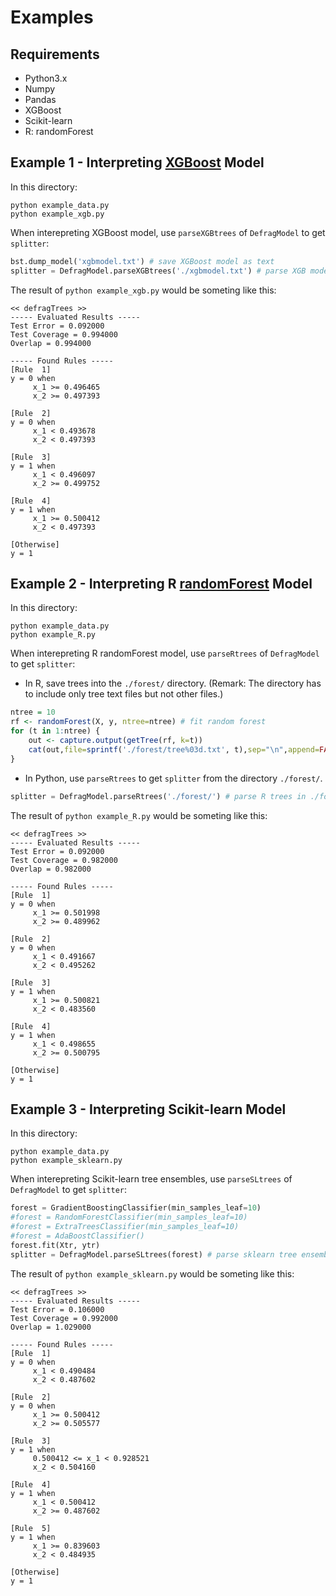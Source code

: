 # Examples

## Requirements

* Python3.x
* Numpy
* Pandas
* XGBoost
* Scikit-learn
* R: randomForest

## Example 1 - Interpreting [XGBoost](http://xgboost.readthedocs.io/en/latest/python/python_intro.html) Model

In this directory:

```
python example_data.py
python example_xgb.py
```

When interepreting XGBoost model, use ``parseXGBtrees`` of ``DefragModel`` to get ``splitter``:

```python
bst.dump_model('xgbmodel.txt') # save XGBoost model as text
splitter = DefragModel.parseXGBtrees('./xgbmodel.txt') # parse XGB model into the array of (feature index, threshold)
```
The result of ``python example_xgb.py`` would be someting like this:

```
<< defragTrees >>
----- Evaluated Results -----
Test Error = 0.092000
Test Coverage = 0.994000
Overlap = 0.994000

----- Found Rules -----
[Rule  1]
y = 0 when
	 x_1 >= 0.496465
	 x_2 >= 0.497393

[Rule  2]
y = 0 when
	 x_1 < 0.493678
	 x_2 < 0.497393

[Rule  3]
y = 1 when
	 x_1 < 0.496097
	 x_2 >= 0.499752

[Rule  4]
y = 1 when
	 x_1 >= 0.500412
	 x_2 < 0.497393

[Otherwise]
y = 1
```

## Example 2 - Interpreting R [randomForest](https://cran.r-project.org/web/packages/randomForest/randomForest.pdf) Model

In this directory:

```
python example_data.py
python example_R.py
```

When interepreting R randomForest model, use ``parseRtrees`` of ``DefragModel`` to get ``splitter``:

* In R, save trees into the ``./forest/`` directory. (Remark: The directory has to include only tree text files but not other files.)

```R
ntree = 10
rf <- randomForest(X, y, ntree=ntree) # fit random forest
for (t in 1:ntree) {
    out <- capture.output(getTree(rf, k=t))
    cat(out,file=sprintf('./forest/tree%03d.txt', t),sep="\n",append=FALSE) # save tree
}
```

* In Python, use ``parseRtrees`` to get ``splitter`` from the directory ``./forest/``.

```python
splitter = DefragModel.parseRtrees('./forest/') # parse R trees in ./forest/ into the array of (feature index, threshold)
```

The result of ``python example_R.py`` would be someting like this:


```
<< defragTrees >>
----- Evaluated Results -----
Test Error = 0.092000
Test Coverage = 0.982000
Overlap = 0.982000

----- Found Rules -----
[Rule  1]
y = 0 when
	 x_1 >= 0.501998
	 x_2 >= 0.489962

[Rule  2]
y = 0 when
	 x_1 < 0.491667
	 x_2 < 0.495262

[Rule  3]
y = 1 when
	 x_1 >= 0.500821
	 x_2 < 0.483560

[Rule  4]
y = 1 when
	 x_1 < 0.498655
	 x_2 >= 0.500795

[Otherwise]
y = 1
```

## Example 3 - Interpreting Scikit-learn Model

In this directory:

```
python example_data.py
python example_sklearn.py
```

When interepreting Scikit-learn tree ensembles, use ``parseSLtrees`` of ``DefragModel`` to get ``splitter``:


```python
forest = GradientBoostingClassifier(min_samples_leaf=10)
#forest = RandomForestClassifier(min_samples_leaf=10)
#forest = ExtraTreesClassifier(min_samples_leaf=10)
#forest = AdaBoostClassifier()
forest.fit(Xtr, ytr)
splitter = DefragModel.parseSLtrees(forest) # parse sklearn tree ensembles into the array of (feature index, threshold)
```


The result of ``python example_sklearn.py`` would be someting like this:


```
<< defragTrees >>
----- Evaluated Results -----
Test Error = 0.106000
Test Coverage = 0.992000
Overlap = 1.029000

----- Found Rules -----
[Rule  1]
y = 0 when
	 x_1 < 0.490484
	 x_2 < 0.487602

[Rule  2]
y = 0 when
	 x_1 >= 0.500412
	 x_2 >= 0.505577

[Rule  3]
y = 1 when
	 0.500412 <= x_1 < 0.928521
	 x_2 < 0.504160

[Rule  4]
y = 1 when
	 x_1 < 0.500412
	 x_2 >= 0.487602

[Rule  5]
y = 1 when
	 x_1 >= 0.839603
	 x_2 < 0.484935

[Otherwise]
y = 1
```



